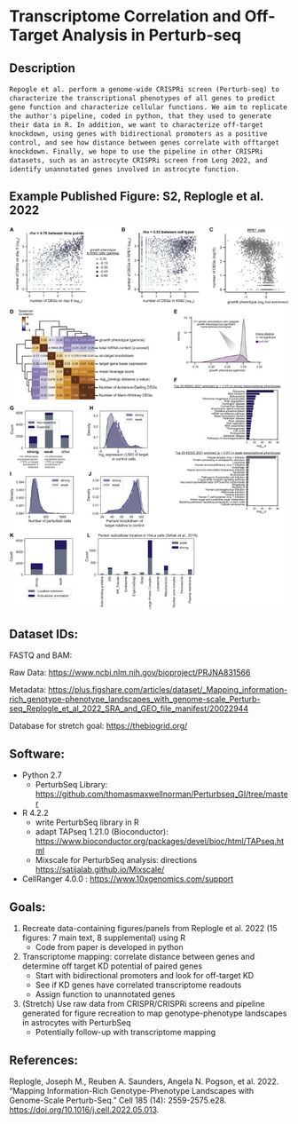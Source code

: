 # Transcriptome Correlation and Off-Target Analysis in Perturb-seq

## Description
    Repogle et al. perform a genome-wide CRISPRi screen (Perturb-seq) to characterize the transcriptional phenotypes of all genes to predict gene function and characterize cellular functions. We aim to replicate the author's pipeline, coded in python, that they used to generate their data in R. In addition, we want to characterize off-target knockdown, using genes with bidirectional promoters as a positive control, and see how distance between genes correlate with offtarget knockdown. Finally, we hope to use the pipeline in other CRISPRi datasets, such as an astrocyte CRISPRi screen from Leng 2022, and identify unannotated genes involved in astrocyte function.

## Example Published Figure: S2, Replogle et al. 2022

![figS2](src/sup_figs/figS2.jpg)

## Dataset IDs:
FASTQ and BAM:

Raw Data: https://www.ncbi.nlm.nih.gov/bioproject/PRJNA831566

Metadata: https://plus.figshare.com/articles/dataset/_Mapping_information-rich_genotype-phenotype_landscapes_with_genome-scale_Perturb-seq_Replogle_et_al_2022_SRA_and_GEO_file_manifest/20022944 

Database for stretch goal: https://thebiogrid.org/

## Software:
- Python 2.7
    - PerturbSeq Library: https://github.com/thomasmaxwellnorman/Perturbseq_GI/tree/master
- R 4.2.2
    - write PerturbSeq library in R
    - adapt TAPseq 1.21.0 (Bioconductor): https://www.bioconductor.org/packages/devel/bioc/html/TAPseq.html
    - Mixscale for PerturbSeq analysis: directions https://satijalab.github.io/Mixscale/
- CellRanger 4.0.0 : https://www.10xgenomics.com/support

## Goals:

1. Recreate data-containing figures/panels from Replogle et al. 2022 (15 figures: 7 main text, 8 supplemental) using R
    - Code from paper is developed in python
2. Transcriptome mapping: correlate distance between genes and determine off target KD potential of paired genes
    - Start with bidirectional promoters and look for off-target KD
    - See if KD genes have correlated transcriptome readouts
    - Assign function to unannotated genes
3. (Stretch) Use raw data from CRISPR/CRISPRi screens and pipeline generated for figure recreation to map genotype-phenotype landscapes in astrocytes with PerturbSeq
    - Potentially follow-up with transcriptome mapping

## References:
Replogle, Joseph M., Reuben A. Saunders, Angela N. Pogson, et al. 2022. “Mapping Information-Rich Genotype-Phenotype Landscapes with Genome-Scale Perturb-Seq.” Cell 185 (14): 2559-2575.e28. https://doi.org/10.1016/j.cell.2022.05.013.
